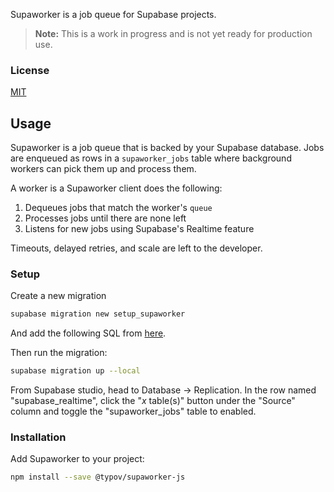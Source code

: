 Supaworker is a job queue for Supabase projects.

> **Note:** This is a work in progress and is not yet ready for production use.

### License

[MIT](./LICENSE)

## Usage

Supaworker is a job queue that is backed by your Supabase database.
Jobs are enqueued as rows in a `supaworker_jobs` table where background workers can pick them up and process them.

A worker is a Supaworker client does the following:

1. Dequeues jobs that match the worker's `queue`
2. Processes jobs until there are none left
2. Listens for new jobs using Supabase's Realtime feature

Timeouts, delayed retries, and scale are left to the developer.

### Setup

Create a new migration

```bash
supabase migration new setup_supaworker
```

And add the following SQL from [here](./supabase/migrations/20240407025302_setup_supaworker.sql).

Then run the migration:

```bash
supabase migration up --local
```

From Supabase studio, head to Database -> Replication. In the row named "supabase_realtime", click the "_x_ table(s)" button under the "Source" column and toggle the "supaworker_jobs" table to enabled.

### Installation

Add Supaworker to your project:

```bash
npm install --save @typov/supaworker-js
```
